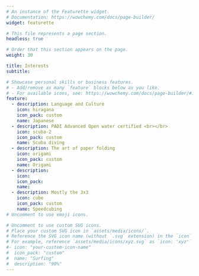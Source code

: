 ```yaml
---
# An instance of the Featurette widget.
# Documentation: https://wowchemy.com/docs/page-builder/
widget: featurette

# This file represents a page section.
headless: true

# Order that this section appears on the page.
weight: 30

title: Interests
subtitle:

# Showcase personal skills or business features.
# - Add/remove as many `feature` blocks below as you like.
# - For available icons, see: https://wowchemy.com/docs/page-builder/#icons
feature:
  - description: Language and Culture
    icon: hiragana
    icon_pack: custom
    name: Japanese
  - description: PADI Advanced Open water certified <br></br>
    icon: scuba-2
    icon_pack: custom
    name: Scuba diving
  - description: The art of paper folding
    icon: origami
    icon_pack: custom
    name: Origami
  - description: 
    icon: 
    icon_pack: 
    name: 
  - description: Mostly the 3x3
    icon: cube
    icon_pack: custom
    name: Speedcubing
# Uncomment to use emoji icons.

# Uncomment to use custom SVG icons.
# Place your custom SVG icon in `assets/media/icons/`.
# Reference the SVG icon name (without `.svg` extension) in the `icon` field.
# For example, reference `assets/media/icons/xyz.svg` as `icon: 'xyz'`
#- icon: "your-custom-icon-name"
#  icon_pack: "custom"
#  name: "Surfing"
#  description: "90%"
---
```

